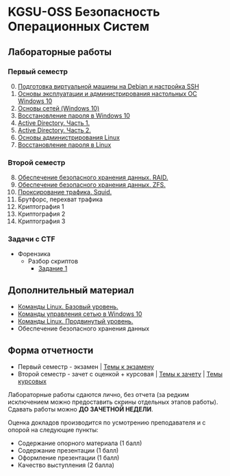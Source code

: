 # KGSU-OSS Безопасность Операционных Систем

## Лабораторные работы

### Первый семестр
0) [Подготовка виртуальной машины на Debian и настройка SSH](Labs/Lab-0/Lab-0.md)
1) [Основы эксплуатации и администрирования настольных ОС Windows 10](Labs/Lab-1/Lab-1.md)
2) [Основы сетей (Windows 10)](Labs/Lab-2/Lab-2.md)
3) [Восстановление пароля в Windows 10](Labs/Lab-3/Lab-3.md)
4) [Active Directory. Часть 1.](Labs/Lab-4/Lab-4.md)
5) [Active Directory. Часть 2.](Labs/Lab-5/Lab-5.md)
6) [Основы администрирования Linux](Labs/Lab-6/Lab-6.md)
7) [Восстановление пароля в Linux](Labs/Lab-7/Lab-7.md)

### Второй семестр
8) [Обеспечение безопасного хранения данных. RAID.](Labs/Lab-8/Lab-8.md)
9) [Обеспечение безопасного хранения данных. ZFS.](Labs/Lab-9/Lab-9.md)
10) [Проксирование трафика. Squid.](Labs/Lab-10/Lab-10.md)
11) Брутфорс, перехват трафика
12) Криптография 1
13) Криптография 2
14) Криптография 3

### Задачи с CTF

- Форензика
    - Разбор скриптов
        - [Задание 1](/CTF/task1.sh)

## Дополнительный материал

- [Команды Linux. Базовый уровень.](Lectures/Lec-0/Lec-0.md)
- [Команды управления сетью в Windows 10](Lectures/Lec-2/Lec-2.md)
- [Команды Linux. Продвинутый уровень.](Lectures/Lec-7/Lec-7.md)
- Обеспечение безопасного хранения данных

## Форма отчетности

- Первый семестр - экзамен | [Темы к экзамену](Exam/Exam-1.md)
- Второй семестр - зачет с оценкой + курсовая | [Темы к зачету](Exam/Exam-2.md) | [Темы курсовых](Coursework/Coursework.md)

Лабораторные работы сдаются лично, без отчета (за редким исключением можно предоставить скрины отдельных этапов работы). Сдавать работы можно **ДО ЗАЧЕТНОЙ НЕДЕЛИ**.

Оценка докладов производится по усмотрению преподавателя и с опорой на следующие пункты: 
- Содержание опорного материала (1 балл)
- Содержание презентации (1 балл)
- Оформление презентации (1 балл)
- Качество выступления (2 балла)
